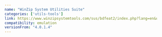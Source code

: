 ```yaml
---
name: "WinZip System Utilities Suite"
categories: ['utils-tools']
link: https://www.winzipsystemtools.com/sus/bdfeat2/index.php?lang=en&utm_source=google&utm_medium=cpc&utm_campaign=wzu-dd-all-adwordsppc&utm_content=141848268418&utm_term=winzip%20utilities&utm_id=126266994&gclid=Cj0KCQjw_r6hBhDdARIsAMIDhV-QPLqLJpgcsLKzutlZdWJTwyExthXlGXQzQvWAFMRLNvE1pr5G5XsaAutkEALw_wcB
compatibility: emulation
versionFrom: "4.0.1.4"
---
```


